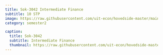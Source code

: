 ```yaml
---
title: Sok-3042 Intermediate Finance
subtitle: 10 STP
image: https://raw.githubusercontent.com/uit-econ/hovedside-master/main/assets/img/Sok-3042.jpg
category: semester2

caption:
  title: Sok-3042
  subtitle: Intermediate Finance
  thumbnail: https://raw.githubusercontent.com/uit-econ/hovedside-master/main/assets/img/Sok-3042.jpg
---
```



